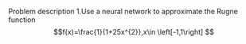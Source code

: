 Problem description
1.Use a neural network to approximate the Rugne function
$$f(x)=\frac{1}{1+25x^{2}},x\in \left[-1,1\right]
$$

